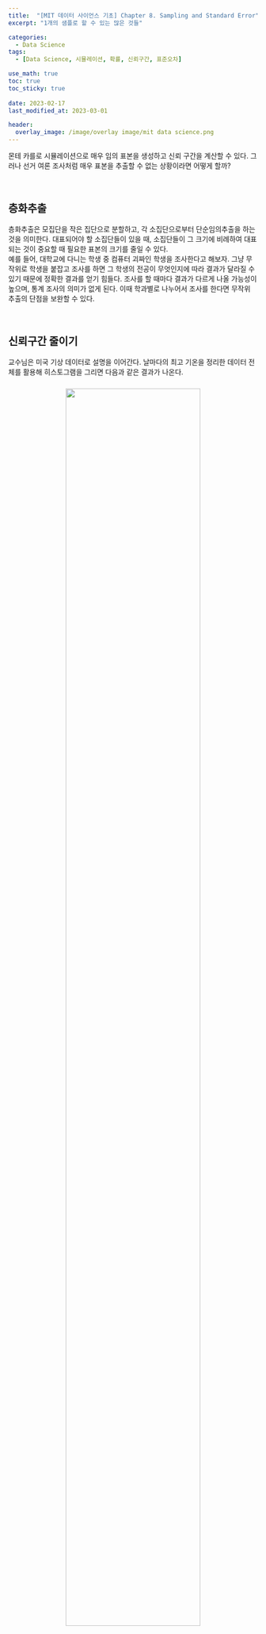 ```yaml
---
title:  "[MIT 데이터 사이언스 기초] Chapter 8. Sampling and Standard Error"
excerpt: "1개의 샘플로 할 수 있는 많은 것들"

categories:
  - Data Science
tags:
  - [Data Science, 시뮬레이션, 확률, 신뢰구간, 표준오차]

use_math: true
toc: true
toc_sticky: true
 
date: 2023-02-17
last_modified_at: 2023-03-01

header:
  overlay_image: /image/overlay image/mit data science.png
---
```

몬테 카를로 시뮬레이션으로 매우 임의 표본을 생성하고 신뢰 구간을 계산할 수 있다. 그러나 선거 여론 조사처럼 매우 표본을 추출할 수 없는 상황이라면 어떻게 할까?       

<br/>

## 층화추출
층화추출은 모집단을 작은 집단으로 분할하고, 각 소집단으로부터 단순임의추출을 하는 것을 의미한다. 대표되어야 할 소집단들이 있을 때, 소집단들이 그 크기에 비례하여 대표되는 것이 중요할 때 필요한 표본의 크기를 줄일 수 있다.  
예를 들어, 대학교에 다니는 학생 중 컴퓨터 괴짜인 학생을 조사한다고 해보자. 그냥 무작위로 학생을 붙잡고 조사를 하면 그 학생의 전공이 무엇인지에 따라 결과가 달라질 수 있기 때문에 정확한 결과를 얻기 힘들다. 조사를 할 때마다 결과가 다르게 나올 가능성이 높으며, 통계 조사의 의미가 없게 된다. 이때 학과별로 나누어서 조사를 한다면 무작위 추출의 단점을 보완할 수 있다.    

<br/>

## 신뢰구간 줄이기
교수님은 미국 기상 데이터로 설명을 이어간다. 날마다의 최고 기온을 정리한 데이터 전체를 활용해 히스토그램을 그리면 다음과 같은 결과가 나온다.
<br/>
<figure style="display:block; text-align:center;">
  <img src="/image/MIT 데이터 사이언스 기초/전체 모집단 히스토그램.jpg"
       style="width: 80%; height: auto; margin:10px">
</figure>
<br/>
임의로 크기가 100인 히스토그램 표본을 추출하여 히스토그램을 그리면 아래와 같다.
<br/>
<figure style="display:block; text-align:center;">
  <img src="/image/MIT 데이터 사이언스 기초/크기 100 히스토그램.jpg"
       style="width: 80%; height: auto; margin:10px">
</figure>
<br/>
모양은 좀 다르지만 평균과 표준편차가 유사하다. 1000번을 실행하면 어떨까?
<br/>
<figure style="display:block; text-align:center;">
  <img src="/image/MIT 데이터 사이언스 기초/1000번 실행 히스토그램.jpg"
       style="width: 80%; height: auto; margin:10px">
</figure>
<br/>

정규분포에 유사한 모양이 나왔다. 95% 신뢰구간은 14.5 ~ 18.1을 기록하였다. 모평균을 포함하기는 하지만, 너무 넓다. 범위를 좁히려면 어떻게 해야할까?

표본 추출 횟수를 늘리면 어떨까? 애석하게도 횟수를 2000으로 늘려봤자 거의 변화가 없다.   

그럼 표본을 더 크게 하면 어떨까? 표본의 크기를 200으로 늘리면 표준편차가 매우 감소한다.

즉, 표본을 크게하는 것이 가장 효과적으로 신뢰구간을 좁힐 수 있는 방법이다!

> cf. 에러바    
에러바는 데이터의 변이성을 나타내는 그래프로, 불확실성을 시각화하는 방법이다.    <figure style="display:block; text-align:center;">
  <img src="/image/MIT 데이터 사이언스 기초/에러바.jpg"
       style="width: 80%; height: auto; margin:10px"></figure>
위 그림에서 선의 범위가 곧 신뢰구간을 나타낸다고 보면 된다. 각각의 선의 범위가 겹친다면 통계적으로 큰 의미가 없다고 판단한다. 범위가 겹치지 않는 선 만이 통계적으로 매우 다르다고 할 수 있다.

기온 데이터의 에러바를 살펴보자.
<br/>
<figure style="display:block; text-align:center;">
  <img src="/image/MIT 데이터 사이언스 기초/기온 데이터 에러바.jpg"
       style="width: 80%; height: auto; margin:10px">
</figure>
<br/>

표본의 크기가 커질수록 신뢰구간이 점점 좁아지는 것을 볼 수 있다.

그러나 주의해야 한다. 표본을 신나게 키우다가 원래 모집단의 크기와 같아질 수 있다! 뭐든 적당한 것이 좋다.   

<br/>

## 표준편차와 표준오차
중심극한정리에 의해, 1개의 표본에서도 여러 표본들의 평균의 표준편차를 추정할 수 있다. 중심극한정리를 다시 보자.
- 표본 집합에 있는 표본들의 평균(표본평균, 표본들의 평균이지 전체의 평균이 아니다!)은 거의 정규분포를 따른다.
- 이 정규분포의 평균은 모집단의 평균(전체의 평균)에 가깝다.
- 표본평균은 분산은 모집단의 분산을 표본의 크기로 나눈 값에 가깝다.

마지막 특성을 사용하여 평균의 표준오차를 계산하고, 표준오차를 이용해 평균의 표준편차를 추정할 수 있다.         

표준오차는 다음과 같이 구한다.

$$SE=\frac{\sigma}{n}$$

$\sigma$는 모집단의 표준편차를 의미하고, n은 표본의 크기를 말한다.

기온 데이터에서 실제로 잘 적용되는지 살펴보자.
<br/>
<figure style="display:block; text-align:center;">
  <img src="/image/MIT 데이터 사이언스 기초/기온 데이터 평균의 표준편차와 표준오차.jpg"
       style="width: 80%; height: auto; margin:10px">
</figure>
<br/>
매우 잘 적용된다! 표준오차를 이용하면 여러 표본들의 평균의 표준편차를 (실제로 샘플을 많이 만들지 않고도) 추정할 수 있는 것이다.     

그런데 위에 제시된 표준오차의 공식에는 치명적인 결함이 있다. 바로 모집단의 표준편차를 알아야 한다는 것이다. 모집단을 전부 조사할 수 없어서 표본을 추출하는데 모집단의 표준편차를 알아야 한다니...

그럼 모집단의 표준편차 대신 무엇을 사용할 수 있을까? 표본의 표준편차를 사용하는 것을 하나의 대안으로 생각할 수 있다. 그런데 실제로 사용해도 좋을까?
<br/>
<figure style="display:block; text-align:center;">
  <img src="/image/MIT 데이터 사이언스 기초/표본표준편차와 모표준편차.jpg"
       style="width: 80%; height: auto; margin:10px">
</figure>
<br/>

표본의 크기가 커질수록 표본표준편차와 모표준편차의 차이가 더 줄어든다.      

<br/>

## 모집단의 분포와 크기에 따른 변동
그런데 여기서 사용한 기온 데이터에만 이 이론이 적용되는 것이 아닐까 의문이 든다. 모집단의 분포가 다르면? 모집단의 크기가 다르면?

먼저 여러 분포에 대해 살펴보았다. 연속균등분포, 정규분포, 지수분포에 대해 표본과 모집단의 표준편차 차이는 아래와 같다.
<br/>
<figure style="display:block; text-align:center;">
  <img src="/image/MIT 데이터 사이언스 기초/다양한 분포와 표준편차.jpg"
       style="width: 80%; height: auto; margin:10px">
</figure>
<br/>

전체적으로 표본의 크기가 커지면 모표준편차와 표본표준편차의 차이가 줄어들기는 하나, 분포에 따라 다르다는 것을 알 수 있다. 좀 더 다듬어서 설명하자면, 확률 분포의 비대칭성을 나타내는 지표인 '왜도'가 영향을 미친다. 왜도가 클수록 많은 샘플을 사용해야 차이가 줄어든다.

모집단의 크기는 어떨까?
<br/>
<figure style="display:block; text-align:center;">
  <img src="/image/MIT 데이터 사이언스 기초/모집단의 크기와 표준편차.jpg"
       style="width: 80%; height: auto; margin:10px">
</figure>
<br/>
모집단의 크기와는 큰 관계가 없다는 것을 알 수 있다.

결론적으로 단일 표본으로부터 평균을 추정하는 방법을 정리하면 다음과 같다.
1. 모집단의 왜도 추정값에 따라 표본의 크기를 결정한다.
2. 모집단으로부터 임의의 표본을 추출한다.
3. 표본의 평균과 표준편차를 계산한다.
4. 표본의 표준변차를 이용해 표준오차를 추정한다.
5. 표준오차 추정값을 통해 표본평균 주변의 신뢰구간을 생성한다.

이 방법은 독립 임의 표본을 추출할 떄 의미가 있다.     

<br/>

[관련코드 보러가기](https://github.com/Hyun3246/Code-Warehouse/tree/main/MIT%20%EB%8D%B0%EC%9D%B4%ED%84%B0%20%EC%82%AC%EC%9D%B4%EC%96%B8%EC%8A%A4%20%EA%B8%B0%EC%B4%88)

<br/>
<br/>

*포스트에 사용된 모든 이미지는 강의자료에서 발췌하였음을 밝힙니다.*